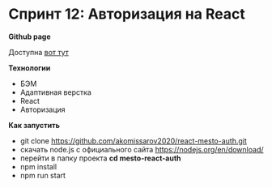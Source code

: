 # Спринт 12: Авторизация на React

**Github page**

Доступна [вот тут](https://akomissarov2020.github.io/react-mesto-auth/)

**Технологии**

* БЭМ
* Адаптивная верстка
* React
* Авторизация

**Как запустить**

* git clone https://github.com/akomissarov2020/react-mesto-auth.git
* скачать node.js с официального сайта https://nodejs.org/en/download/
* перейти в папку проекта **cd mesto-react-auth**
* npm install
* npm run start

